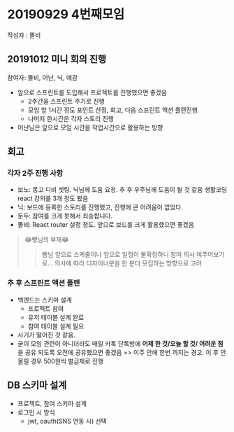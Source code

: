 # 20190929 4번째모임

작성자 : 똘비 

## 20191012 미니 회의 진행
참여자: 똘비, 어난, 닉, 예감
- 앞으로 스프린트를 도입해서 프로젝트를 진행했으면 좋겠음
    - 2주간을 스프린트 주기로 진행
    - 모임 앞 1시간 정도 포인트 산정, 회고, 다음 스프린트 액션 플랜진행
    - 나머지 한시간은 각자 스토리 진행
- 어난님은 앞으로 모임 시간을 작업시간으로 활용하는 방향


## 회고

### 각자 2주 진행 사항
- 보노: 몽고 디비 셋팅. 닉님께 도움 요청. 추 후 우주님께 도움이 될 것 같음
        생활코딩 react 강의를 3개 정도 봤음
- 닉: 보드에 등록한 스토리를 진행했고, 진행에 큰 어려움이 없었다.
- 둔두: 참여를 크게 못해서 죄송합니다.
- 똘비: React router 설정 정도. 앞으로 보드를 크게 활용했으면 좋겠음

> 😂빵님의 부재😂
>> 빵님 앞으로 스케줄이나 앞으로 일정이 불확정하니 참여 의사 여쭈어보기로...
>> 의사에 따라 디자이너분을 한 분더 모집하는 방향으로 고려

### 추 후 스프린트 액션 플랜 
- 백엔드는 스키마 설계
    - 프로젝트 참여
    - 유저 테이블 설계 완료
    - 참여 테이블 설계 필요
- 사기가 떨어진 것 같음.
- 굳이 모임 관련이 아니더라도 매일 카톡 단톡방에 **어제 한 것/오늘 할 것/ 어려운 점** 을 공유 
    되도록 오전에 공유했으면 좋겠음
        => 이주 안에 한번 까지는 경고. 이 후 안올릴 경우 500원씩 벌금제로 진행


## DB 스키마 설계
- 프로젝트, 참여 스키마 설계
- 로그인 시 방식
    - jwt, oauth(SNS 연동 시) 선택
    